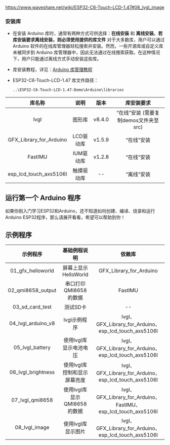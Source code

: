 https://www.waveshare.net/wiki/ESP32-C6-Touch-LCD-1.47#08_lvgl_image

### **安装库**

- 在安装 Arduino 库时，通常有两种方式可供选择：**在线安装** 和 **离线安装**。**若库安装要求离线安装，则必须使用提供的库文件**
  对于大多数库，用户可以通过 Arduino 软件的在线库管理器轻松搜索并安装。然而，一些开源库或自定义库未被同步到 Arduino 库管理器中，因此无法通过在线搜索获取。在这种情况下，用户只能通过离线方式手动安装这些库。

- 库安装教程，详见：[Arduino 库管理教程](https://www.waveshare.net/wiki/Arduino_库管理教程)

- ESP32-C6-Touch-LCD-1.47 库文件路径：

  ```
  ..\ESP32-C6-Touch-LCD-1.47-Demo\Arduino\libraries
  ```

|         库名称          |    说明    |  版本  |              库安装要求               |
| :---------------------: | :--------: | :----: | :-----------------------------------: |
|          lvgl           |   图形库   | v8.4.0 | “在线”安装 (需要复制demos文件夹至src) |
| GFX_Library_for_Arduino | LCD驱动库  | v1.5.9 |              “在线”安装               |
|         FastIMU         | IUM驱动库  | v1.2.8 |              “在线”安装               |
| esp_lcd_touch_axs5106l  | 触摸驱动库 |   --   |              “离线”安装               |

## 运行第一个 Arduino 程序

如果你刚入门学习ESP32和Arduino，还不知道如何创建、编译、烧录和运行Arduino ESP32程序，那么请展开看看，希望可以帮助到你！

## 示例程序

|      示例程序      |         基础例程说明         |                            依赖库                            |
| :----------------: | :--------------------------: | :----------------------------------------------------------: |
| 01_gfx_helloworld  |     屏幕上显示HelloWorld     |                   GFX_Library_for_Arduino                    |
| 02_qmi8658_output  |    串口打印QMI8658的数据     |                           FastIMU                            |
|  03_sd_card_test   |           测试SD卡           |                              --                              |
| 04_lvgl_arduino_v8 |         lvgl示例程序         |    lvgl、GFX_Library_for_Arduino、esp_lcd_touch_axs5106l     |
|  05_lvgl_battery   |    使用lvgl库显示电池电压    |    lvgl、GFX_Library_for_Arduino、esp_lcd_touch_axs5106l     |
| 06_lvgl_brightness | 使用lvgl库控制和显示屏幕亮度 |    lvgl、GFX_Library_for_Arduino、esp_lcd_touch_axs5106l     |
|  07_lvgl_qmi8658   | 使用lvgl库显示QMI8658的数据  | lvgl、GFX_Library_for_Arduino、FastIMU、esp_lcd_touch_axs5106l |
|   08_lvgl_image    |      使用lvgl库显示图片      |    lvgl、GFX_Library_for_Arduino、esp_lcd_touch_axs5106l     |